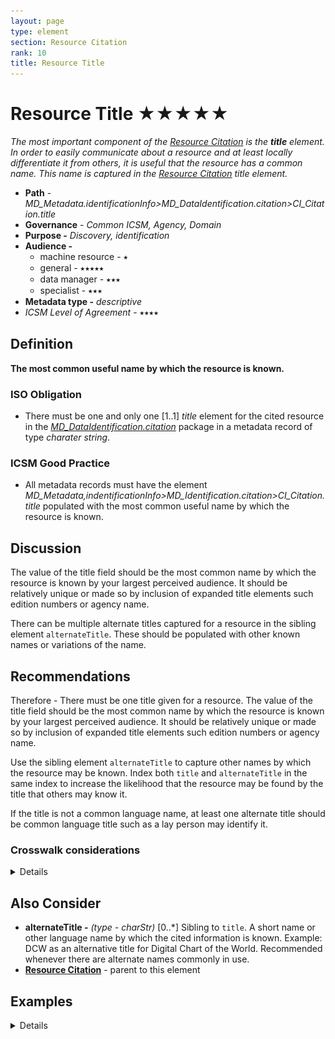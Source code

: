 ```yaml
---
layout: page
type: element
section: Resource Citation
rank: 10
title: Resource Title
---
```

# Resource Title ★★★★★
*The most important component of the [Resource Citation](./class-CI_Citation) is the **title** element. In order to easily communicate about a resource and at least locally differentiate it from others, it is useful that the resource has  a common name. This name is captured in the [Resource Citation](./ResourceCitation) *title* element.*

- **Path** - *MD_Metadata.identificationInfo>MD_DataIdentification.citation>CI_Citation.title*
- **Governance** -  *Common ICSM, Agency, Domain*
- **Purpose -** *Discovery, identification*
- **Audience -**
  - machine resource - ⭑
  - general - ⭑⭑⭑⭑⭑
  - data manager - ⭑⭑⭑
  - specialist - ⭑⭑⭑
- **Metadata type -** *descriptive*
- *ICSM Level of Agreement* - ⭑⭑⭑⭑

## Definition
**The most common useful name by which the resource is known.**

### ISO Obligation
- There must be one and only one [1..1] *title* element for the cited resource in the  *[MD_DataIdentification.citation](./ResourceCitation)* package in a metadata record of type *charater string*.

###  ICSM Good Practice
- All metadata records must have the element *MD_Metadata,indentificationInfo>MD_Identification.citation>CI_Citation.title* populated with the most common useful name by which the resource is known.

## Discussion
The value of the title field should be the most common name by which the resource is known by your largest perceived audience. It should be relatively unique or made so by inclusion of expanded title elements such edition numbers or agency name.

There can be multiple alternate titles captured for a resource in the sibling element `alternateTitle`. These should be populated with other known names or variations of the name.

## Recommendations
Therefore - There must be one title given for a resource. The value of the title field should be the most common name by which the resource is known by your largest perceived audience. It should be relatively unique or made so by inclusion of expanded title elements such edition numbers or agency name.

Use the sibling element `alternateTitle` to capture other names by which the resource may be known. Index both `title` and `alternateTitle` in the same index to increase the likelihood that the resource may be found by the title that others may know it.

If the title is not a common language name, at least one alternate title should be common language title such as a lay person may identify it.

### Crosswalk considerations

<details>

#### Dublin core / CKAN / data.govt.nz
Maps to `title`

#### DCAT
Maps to `dct.title`

#### RIF-CS
Maps to `Title`

</details>

## Also Consider
- **alternateTitle -** *(type - charStr)* [0..\*] Sibling to `title`. A short name or other language name by which the cited information is known. Example: DCW as an alternative title for Digital Chart of the World. Recommended whenever there are alternate names commonly in use.
- **[Resource  Citation](./ResourceCitation)** - parent to this element

## Examples

<details>

### Example Current Use

#### ABARES
"2.5M Topographical Series 1998 MAPDATA TOPO_2.5M Scale 1:2.5 Million"

#### GA
“Geomorphic features of the Antarctic and Southern Ocean 2012"

#### Data.govt.au
Location of Medicare Offices

### XML
```
<mdb:MD_Metadata>
....
   <mdb:identificationInfo>
      <mri:MD_DataIdentification>
         <mri:citation>
            <cit:CI_Citation>
               <cit:title>
                  <gco:CharacterString>OpenWork geographical data</gco:CharacterString>
               </cit:title>
               <cit:alternateTitle>
                  <gco:CharacterString>geodata by OpenWork</gco:CharacterString>
               </cit:alternateTitle>
               ....
            </cit:CI_Citation>
         </mri:citation>
         ....
      </mri:MD_DataIdentification>
   </mdb:identificationInfo>
....
</mdb:MD_Metadata>
```

### UML diagrams
Recommended elements highlighted in Yellow

![title](../images/ResourceTitle.png)

</details>

